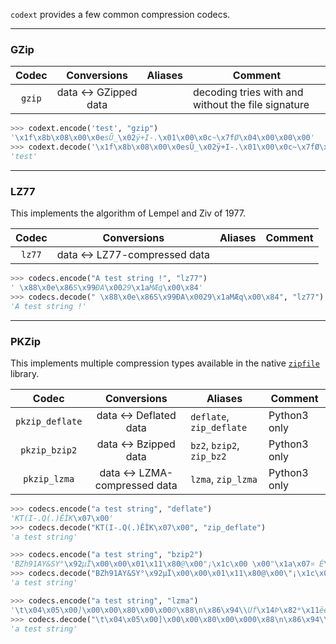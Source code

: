 `codext` provides a few common compression codecs.

-----

### GZip

**Codec** | **Conversions** | **Aliases** | **Comment**
:---: | :---: | --- | ---
`gzip` | data <-> GZipped data |  | decoding tries with and without the file signature

```python
>>> codext.encode('test', "gzip")
'\x1f\x8b\x08\x00\x0esÛ_\x02ÿ+I-.\x01\x00\x0c~\x7fØ\x04\x00\x00\x00'
>>> codext.decode('\x1f\x8b\x08\x00\x0esÛ_\x02ÿ+I-.\x01\x00\x0c~\x7fØ\x04\x00\x00\x00', "gzip")
'test'
```

-----

### LZ77

This implements the algorithm of Lempel and Ziv of 1977.

**Codec** | **Conversions** | **Aliases** | **Comment**
:---: | :---: | --- | ---
`lz77` | data <-> LZ77-compressed data | | 

```python
>>> codecs.encode("A test string !", "lz77")
' \x88\x0e\x86S\x99ÐA\x0029\x1aMÆq\x00\x84'
>>> codecs.decode(" \x88\x0e\x86S\x99ÐA\x0029\x1aMÆq\x00\x84", "lz77")
'A test string !'
```

-----

### PKZip

This implements multiple compression types available in the native [`zipfile`](https://docs.python.org/3/library/zipfile.html) library.

**Codec** | **Conversions** | **Aliases** | **Comment**
:---: | :---: | --- | ---
`pkzip_deflate` | data <-> Deflated data | `deflate`, `zip_deflate` | Python3 only
`pkzip_bzip2` | data <-> Bzipped data | `bz2`, `bzip2`, `zip_bz2` | Python3 only
`pkzip_lzma` | data <-> LZMA-compressed data | `lzma`, `zip_lzma` | Python3 only

```python
>>> codecs.encode("a test string", "deflate")
'KT(I-.Q(.)ÊÌK\x07\x00'
>>> codecs.decode("KT(I-.Q(.)ÊÌK\x07\x00", "zip_deflate")
'a test string'
```

```python
>>> codecs.encode("a test string", "bzip2")
'BZh91AY&SY°\x92µÏ\x00\x00\x01\x11\x80@\x00"¡\x1c\x00 \x00"\x1a\x07¤ É\x88u\x95Á`Òñw$S\x85\t\x0b\t+\\ð'
>>> codecs.decode("BZh91AY&SY°\x92µÏ\x00\x00\x01\x11\x80@\x00\"¡\x1c\x00 \x00\"\x1a\x07¤ É\x88u\x95Á`Òñw$S\x85\t\x0b\t+\\ð", "bz2")
'a test string'
```

```python
>>> codecs.encode("a test string", "lzma")
'\t\x04\x05\x00]\x00\x00\x80\x00\x000\x88\n\x86\x94\\Uf\x14Þ\x82*\x11ëê\x93fÿý\x84 \x00'
>>> codecs.decode("\t\x04\x05\x00]\x00\x00\x80\x00\x000\x88\n\x86\x94\\Uf\x14Þ\x82*\x11ëê\x93fÿý\x84 \x00", "zip_lzma")
'a test string'
```

